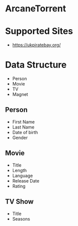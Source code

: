 # ArcaneTorrent

# Supported Sites
- https://ukpiratebay.org/

# Data Structure
- Person
- Movie
- TV
- Magnet

## Person
- First Name
- Last Name
- Date of birth
- Gender

## Movie
- Title
- Length
- Language
- Release Date
- Rating

## TV Show
- Title
- Seasons